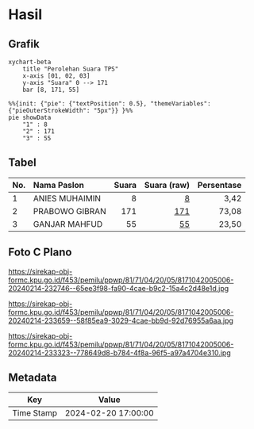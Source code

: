 # Hasil

## Grafik

```mermaid
xychart-beta
    title "Perolehan Suara TPS"
    x-axis [01, 02, 03]
    y-axis "Suara" 0 --> 171
    bar [8, 171, 55]
```

```mermaid
%%{init: {"pie": {"textPosition": 0.5}, "themeVariables": {"pieOuterStrokeWidth": "5px"}} }%%
pie showData
    "1" : 8
    "2" : 171
    "3" : 55
```

## Tabel

| No. | Nama Paslon    | Suara | Suara (raw) | Persentase |
|:--- |:-------------- | -----:| -----------:| ----------:|
| 1   | ANIES MUHAIMIN | 8     | [8][p-1]    | 3,42       |
| 2   | PRABOWO GIBRAN | 171   | [171][p-2]  | 73,08      |
| 3   | GANJAR MAHFUD  | 55    | [55][p-3]   | 23,50      |


[p-1]: https://github.com/gigit-pemilu/pemilu-2024-81-maluku/blob/main/pilpres/hitung-suara/sub/81-maluku/sub/71-kota-ambon/sub/04-teluk-ambon/sub/2005-tawiri/sub/006-tps/sub/paslon-1.txt
[p-2]: https://github.com/gigit-pemilu/pemilu-2024-81-maluku/blob/main/pilpres/hitung-suara/sub/81-maluku/sub/71-kota-ambon/sub/04-teluk-ambon/sub/2005-tawiri/sub/006-tps/sub/paslon-2.txt
[p-3]: https://github.com/gigit-pemilu/pemilu-2024-81-maluku/blob/main/pilpres/hitung-suara/sub/81-maluku/sub/71-kota-ambon/sub/04-teluk-ambon/sub/2005-tawiri/sub/006-tps/sub/paslon-3.txt

## Foto C Plano

https://sirekap-obj-formc.kpu.go.id/f453/pemilu/ppwp/81/71/04/20/05/8171042005006-20240214-232746--65ee3f98-fa90-4cae-b9c2-15a4c2d48e1d.jpg

https://sirekap-obj-formc.kpu.go.id/f453/pemilu/ppwp/81/71/04/20/05/8171042005006-20240214-233659--58f85ea9-3029-4cae-bb9d-92d76955a6aa.jpg

https://sirekap-obj-formc.kpu.go.id/f453/pemilu/ppwp/81/71/04/20/05/8171042005006-20240214-233323--778649d8-b784-4f8a-96f5-a97a4704e310.jpg


## Metadata

| Key        | Value               |
| ---------- | ------------------- |
| Time Stamp | 2024-02-20 17:00:00 |



